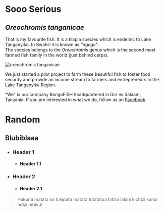 # Sooo Serious

## _Oreochromis tanganicae_

That is my favourite fish. It is a tilapia species which is endemic to Lake Tanganyika. In Swahili it is known as *"ngege"*.   
The species belongs to the _Oreochromis_ genus which is the second most farmed fish family in the world (just behind carps).

![_oreochromis tanganicae_](https://bongofish.net/wp-content/uploads/2021/01/20181116_174537-scaled.jpg)


We just started a pilot project to farm these beautiful fish to foster food security and provide an income stream to farmers and entrepreneurs in the Lake Tanganyika Region.

"We" is our company BongoFISH headquartered in Dar es Salaam, Tanzania. If you are interested in what we do, follow us on [Facebook](https://www.facebook.com/BongoFishTanzania/).


# Random

## Blubiblaaa
* ### Header 1
  * #### Header 1.1
* ### Header 2
  * #### Header 2.1


> Hakuna matata na tukipata matata tutatatua tatizo lakini kichizi kama ndizi mbivu!




